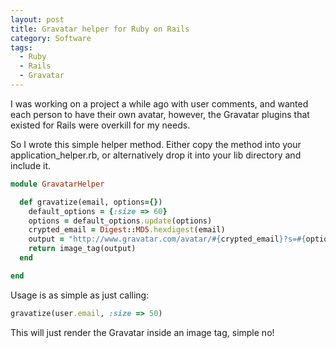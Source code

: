 ```yaml
---
layout: post
title: Gravatar helper for Ruby on Rails
category: Software
tags:
  - Ruby
  - Rails
  - Gravatar
---
```

I was working on a project a while ago with user comments, and wanted each
person to have their own avatar, however, the Gravatar plugins that existed
for Rails were overkill for my needs.

So I wrote this simple helper method. Either copy the method into your
application_helper.rb, or alternatively drop it into your lib directory and
include it.

``` ruby
module GravatarHelper

  def gravatize(email, options={})
    default_options = {:size => 60}
    options = default_options.update(options)
    crypted_email = Digest::MD5.hexdigest(email)
    output = "http://www.gravatar.com/avatar/#{crypted_email}?s=#{options[:size]}"
    return image_tag(output)
  end

end
```

Usage is as simple as just calling:

``` ruby
gravatize(user.email, :size => 50)
```

This will just render the Gravatar inside an image tag, simple no!
